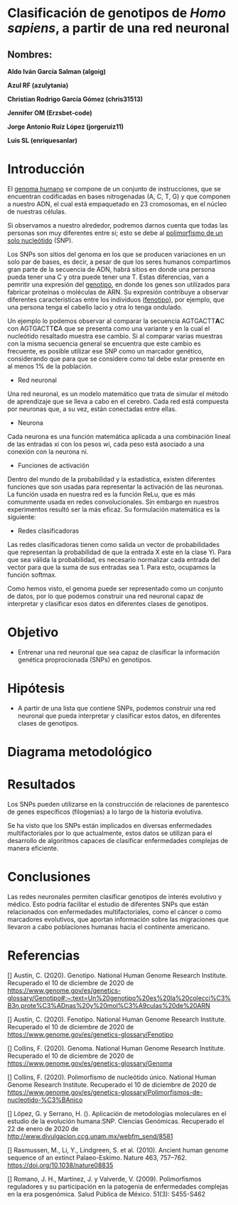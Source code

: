 # Clasificación de genotipos de *Homo sapiens*, a partir de una red neuronal

## Nombres:

**Aldo Iván García Salman (algoig)**

**Azul RF (azulytania)**

**Christian Rodrigo García Gómez (chris31513)**

**Jennifer OM (Erzsbet-code)**

**Jorge Antonio Ruiz López (jorgeruiz11)**

**Luis SL (enriquesanlar)**

# Introducción

El [genoma humano](https://www.genome.gov/es/genetics-glossary/Genoma) se compone de un conjunto de instrucciones, que se encuentran codificadas en bases nitrogenadas (A, C, T, G) y que componen a nuestro ADN, el cual está empaquetado en 23 cromosomas, en el núcleo de nuestras células. 

Si observamos a nuestro alrededor, podremos darnos cuenta que todas las personas son muy diferentes entre sí; esto se debe al [polimorfismo de un solo nucleótido](https://www.genome.gov/es/genetics-glossary/Polimorfismos-de-nucleotido-%C3%BAnico) (SNP).

Los SNPs son sitios del genoma en los que se producen variaciones en un solo par de bases, es decir, a pesar de que los seres humanos compartimos gran parte de la secuencia de ADN, habrá sitios en donde una persona pueda tener una C y otra puede tener una T. Estas diferencias, van a pemritir una expresión del [genotipo](https://www.genome.gov/es/genetics-glossary/Genotipo#:~:text=Un%20genotipo%20es%20la%20colecci%C3%B3n,prote%C3%ADnas%20y%20mol%C3%A9culas%20de%20ARN), en donde los genes son utilizados para fabricar proteínas o moléculas de ARN. 
Su expresión contribuye a observar diferentes caracteristicas entre los individuos ([fenotipo](https://www.genome.gov/es/genetics-glossary/Fenotipo)), por ejemplo, que una persona tenga el cabello lacio y otra lo tenga ondulado. 

Un ejemplo lo podemos observar al comparar la secuencia AGTGACTT**A**C con AGTGACTT**C**A que se presenta como una variante y en la cual el nucleótido resaltado muestra ese cambio. Si al comparar varias muestras con la misma secuencia general se encuentra que este cambio es frecuente, es posible utilizar ese SNP como un marcador genético, considerando que para que se considere como tal debe estar presente en al menos 1% de la población. 

- Red neuronal

Una red neuronal, es un modelo matemático que trata de simular el método de aprendizaje que se lleva a cabo en el cerebro. Cada red está compuesta por neuronas que, a su vez, están conectadas entre ellas.

- Neurona

Cada neurona es una función matemática aplicada a una combinación lineal de las entradas xi con los pesos wi, cada peso está asociado a una conexión con la neurona ni. 

- Funciones de activación

Dentro del mundo de la probabilidad y la estadistica, existen diferentes funciones que son usadas para representar la activación de las neuronas. La función usada en nuestra red es la función ReLu, que es más comunmente usada en redes convolucionales.  Sin embargo en nuestros experimentos resultó ser la más eficaz. Su formulación matemática es la siguiente:


- Redes clasificadoras

Las redes clasificadoras tienen como salida un vector de probabilidades que representan la probabilidad de que la entrada X este en la clase Yi.  Para que sea válida la probabilidad, es necesario normalizar cada entrada del vector para que la suma de sus entradas sea 1.  Para esto, ocupamos la función softmax. 


Como hemos visto, el genoma puede ser representado como un conjunto de datos, por lo que podemos construir una red neuronal capaz de interpretar y clasificar esos datos en diferentes clases de genotipos.

# Objetivo

- Entrenar una red neuronal que sea capaz de clasificar la información genética proprocionada (SNPs) en genotipos.

# Hipótesis

- A partir de una lista que contiene SNPs, podemos construir una red neuronal que pueda interpretar y clasificar estos datos, en diferentes clases de genotipos.

# Diagrama metodológico

# Resultados

Los SNPs pueden utilizarse en la construcción de relaciones de parentesco de genes específicos (filogenias)  a lo largo de la historia evolutiva.

Se ha visto que los SNPs están implicados en diversas enfermedades multifactoriales por lo que actualmente, estos datos se utilizan para el desarrollo de algoritmos capaces de clasificar enfermedades complejas de manera eficiente.

# Conclusiones

Las redes neuronales permiten clasificar genotipos de interés evolutivo y médico. Esto podría facilitar el estudio de diferentes SNPs que están relacionados con enfermedades multifactoriales, como el cáncer o como marcadores evolutivos, que aportan información sobre las migraciones que llevaron a cabo poblaciones humanas hacia el continente americano. 

# Referencias 

[] Austin, C. (2020). Genotipo. National Human Genome Research Institute. Recuperado el 10 de diciembre de 2020 de https://www.genome.gov/es/genetics-glossary/Genotipo#:~:text=Un%20genotipo%20es%20la%20colecci%C3%B3n,prote%C3%ADnas%20y%20mol%C3%A9culas%20de%20ARN

[] Austin, C. (2020). Fenotipo. National Human Genome Research Institute. Recuperado el 10 de diciembre de 2020 de https://www.genome.gov/es/genetics-glossary/Fenotipo 

[] Collins, F. (2020). Genoma. National Human Genome Research Institute. Recuperado el 10 de diciembre de 2020 de https://www.genome.gov/es/genetics-glossary/Genoma

[] Collins, F. (2020). Polimorfismo de nucleótido único. National Human Genome Research Institute. Recuperado el 10 de diciembre de 2020 de https://www.genome.gov/es/genetics-glossary/Polimorfismos-de-nucleotido-%C3%BAnico

[] López, G. y Serrano, H. (). Aplicación de metodologías moleculares en el estudio de la evolución humana:SNP. Ciencias Genómicas. Recuperado el 22 de enero de 2020 de http://www.divulgacion.ccg.unam.mx/webfm_send/8581 

[] Rasmussen, M., Li, Y., Lindgreen, S. et al. (2010). Ancient human genome sequence of an extinct Palaeo-Eskimo. Nature 463, 757–762. https://doi.org/10.1038/nature08835

[] Romano, J. H., Martínez, J. y Valverde, V. (2009). Polimorfismos reguladores y su participación en la patogenia de enfermedades complejas en la era posgenómica. Salud Pública de México. 51(3): S455-S462



